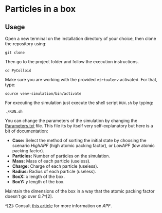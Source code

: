 #   Particles in a box

##  Usage

Open a new terminal on the installation directory of your choice, then clone the repository using:

```
git clone
```

Then go to the project folder and follow the execution instructions.

```
cd PyColloid
```

Make sure you are working with the provided ``virtualenv`` activated. For that, type:

```
source venv-simulation/bin/activate
```

For executing the simulation just execute the shell script ``RUN.sh`` by typing:

```
./RUN.sh
```

You can change the parameters of the simulation by changing the [Parameters.txt](src/Parameters.txt) file. This file its by itself very self-explanatory but here is a bit of documentation:

*   **Case:** Select the method of sorting the initial state by choosing the scenario *HighAPF* (high atomic packing factor), or *LowAPF* (low atomic packing factor).
*   **Particles:** Number of particles on the simulation.
*   **Mass:** Mass of each particle (useless).
*   **Charge:** Charge of each particle (useless).
*   **Radius:** Radius of each particle (useless).
*   **BoxX:** *x* length of the box.
*   **BoxY:** *y* length of the box.

Maintain the dimensions of the box in a way that the atomic packing factor doesn't go over *0.7*^[2].

^[2]: Consult [this article](https://en.wikipedia.org/wiki/Atomic_packing_factor) for more information on *APF*.
